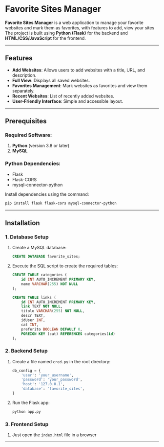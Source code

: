 # Favorite Sites Manager

**Favorite Sites Manager** is a web application to manage your favorite websites and mark them as favorites, with features to add, view your sites The project is built using **Python (Flask)** for the backend and **HTML/CSS/JavaScript** for the frontend.

---

## Features
- **Add Websites**: Allows users to add websites with a title, URL, and description.
- **Full View**: Displays all saved websites.
- **Favorites Management**: Mark websites as favorites and view them separately.
- **Recent Websites**: List of recently added websites.
- **User-Friendly Interface**: Simple and accessible layout.

---

## Prerequisites

### Required Software:
1. **Python** (version 3.8 or later)
2. **MySQL**

### Python Dependencies:
- Flask
- Flask-CORS
- mysql-connector-python

Install dependencies using the command:
```bash
pip install flask flask-cors mysql-connector-python
```

---

## Installation

### 1. Database Setup
1. Create a MySQL database:
   ```sql
   CREATE DATABASE favorite_sites;
   ```
2. Execute the SQL script to create the required tables:
   ```sql
   CREATE TABLE categories (
       id INT AUTO_INCREMENT PRIMARY KEY,
       name VARCHAR(255) NOT NULL
   );

   CREATE TABLE links (
       id INT AUTO_INCREMENT PRIMARY KEY,
       link TEXT NOT NULL,
       titolo VARCHAR(255) NOT NULL,
       descr TEXT,
       idUser INT,
       cat INT,
       preferito BOOLEAN DEFAULT 0,
       FOREIGN KEY (cat) REFERENCES categories(id)
   );
   ```

### 2. Backend Setup
1. Create a file named `cred.py` in the root directory:
   ```python
   db_config = {
       'user': 'your_username',
       'password': 'your_password',
       'host': '127.0.0.1',
       'database': 'favorite_sites',
   }
   ```
2. Run the Flask app:
   ```bash
   python app.py
   ```

### 3. Frontend Setup
1. Just open the `index.html` file in a browser

---

